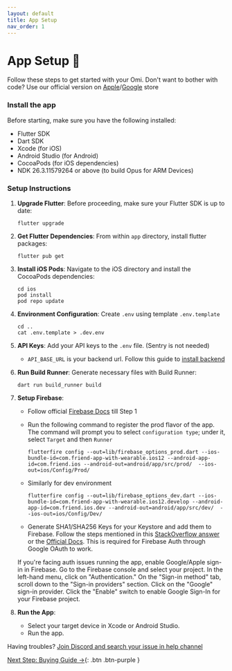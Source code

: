 ```yaml
---
layout: default
title: App Setup
nav_order: 1
---
```


# App Setup 📱

Follow these steps to get started with your Omi. Don't want to bother with code? Use our official version
on [Apple](https://apps.apple.com/us/app/friend-ai-wearable/id6502156163)/[Google](https://play.google.com/store/apps/details?id=com.friend.ios&hl=en_US) store

### Install the app

Before starting, make sure you have the following installed:

- Flutter SDK
- Dart SDK
- Xcode (for iOS)
- Android Studio (for Android)
- CocoaPods (for iOS dependencies)
- NDK 26.3.11579264 or above (to build Opus for ARM Devices)

### Setup Instructions

1. **Upgrade Flutter**:
   Before proceeding, make sure your Flutter SDK is up to date:
    ```
    flutter upgrade
    ```

2. **Get Flutter Dependencies**:
   From within `app` directory, install flutter packages:
    ```
    flutter pub get
    ```

3. **Install iOS Pods**:
   Navigate to the iOS directory and install the CocoaPods dependencies:
    ```
    cd ios
    pod install
    pod repo update
    ```

4. **Environment Configuration**:
   Create `.env` using template `.env.template`
    ```
    cd ..
    cat .env.template > .dev.env
    ```

5. **API Keys**:
   Add your API keys to the `.env` file. (Sentry is not needed)

    - `API_BASE_URL` is your backend url. Follow this guide to [install backend](https://github.com/BasedHardware/Omi/tree/main/backend)

6. **Run Build Runner**:
   Generate necessary files with Build Runner:
    ```
    dart run build_runner build
    ```

7. **Setup Firebase**:
    - Follow official [Firebase Docs](https://firebase.google.com/docs/flutter/setup) till Step 1
    - Run the following command to register the prod flavor of the app. The command will prompt you to select `configuration type`; under it, select `Target` and then `Runner`

       ```
       flutterfire config --out=lib/firebase_options_prod.dart --ios-bundle-id=com.friend-app-with-wearable.ios12 --android-app-id=com.friend.ios --android-out=android/app/src/prod/  --ios-out=ios/Config/Prod/
       ```
    - Similarly for dev environment

       ```
       flutterfire config --out=lib/firebase_options_dev.dart --ios-bundle-id=com.friend-app-with-wearable.ios12.develop --android-app-id=com.friend.ios.dev --android-out=android/app/src/dev/  --ios-out=ios/Config/Dev/
       ```
    - Generate SHA1/SHA256 Keys for your Keystore and add them to Firebase. Follow the steps mentioned in this [StackOverflow answer](https://stackoverflow.com/a/56091158) or
      the [Official Docs](https://support.google.com/firebase/answer/9137403?hl=en). This is required for Firebase Auth through Google OAuth to work.

   If you're facing auth issues running the app, enable Google/Apple sign-in in Firebase. Go to the Firebase console and select your project. In the left-hand menu, click on "Authentication." On the "Sign-in method" tab, scroll down to the "Sign-in providers" section. Click on the "Google" sign-in provider. Click the "Enable" switch to enable Google Sign-In for your Firebase project.

8. **Run the App**:
    - Select your target device in Xcode or Android Studio.
    - Run the app.

Having troubles? [Join Discord and search your issue in help channel](https://discord.gg/based-hardware-1192313062041067520)

[Next Step: Buying Guide →](/assembly/Buying_Guide/){: .btn .btn-purple }
